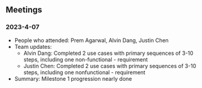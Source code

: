 
## Meetings

### 2023-4-07
- People who attended: Prem Agarwal, Alvin Dang, Justin Chen
- Team updates:
	- Alvin Dang: Completed 2 use cases with primary sequences of 3-10 steps, including one non-functional 
	            - requirement
	- Justin Chen: Completed 2 use cases with primary sequences of 3-10 steps, including one nonfunctional
		    - requirement
- Summary: Milestone 1 progression nearly done
